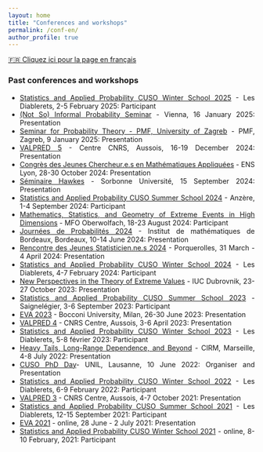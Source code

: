 ```yaml
---
layout: home
title: "Conferences and workshops" 
permalink: /conf-en/
author_profile: true
---
```


[:fr: Cliquez ici pour la page en français](https://fabienbaeriswyl.fr/conf/)
<style>body {text-align: justify}</style>

### Past conferences and workshops
- [Statistics and Applied Probability CUSO Winter School 2025](https://statistique.cuso.ch/?id=2688&tx_displaycontroller[showUid]=7632) - Les Diablerets, 2-5 February 2025: Participant 
- [(Not So) Informal Probability Seminar](https://mathematik.univie.ac.at/forschung/biomathematik-dynamische-systeme-finanzmathematik-und-wahrscheinlichkeitsrechnung/stochastik-und-finanzmathematik/not-so-informal-probability-seminar/) - Vienna, 16 January 2025: Presentation
- [Seminar for Probability Theory - PMF, University of Zagreb](https://www.pmf.unizg.hr/math/znanost/seminar_za_teoriju_vjerojatnosti) - PMF, Zagreb, 9 January 2025: Presentation
- [VALPRED 5](https://wintenberger.fr/VALPRED.html) - Centre CNRS, Aussois, 16-19 December 2024: Presentation
- [Congrès des Jeunes Chercheur.e.s en Mathématiques Appliquées](https://cjc-ma2024.sciencesconf.org) - ENS Lyon, 28-30 October 2024: Presentation
- [Séminaire Hawkes](https://sites.google.com/site/charlottedionblanc/home/resarch/emergence-hawkes) - Sorbonne Université, 15 September 2024: Presentation 
- [Statistics and Applied Probability CUSO Summer School 2024](https://statistique.cuso.ch/?id=2688&tx_displaycontroller[showUid]=7108) - Anzère, 1-4 September 2024: Participant
- [Mathematics, Statistics, and Geometry of Extreme Events in High Dimensions](https://www.mfo.de/occasion/2434/www_view) - MFO Oberwolfach, 18-23 August 2024: Participant 
- [Journées de Probabilités 2024](https://indico.math.cnrs.fr/event/11353/overview) - Institut de mathématiques de Bordeaux, Bordeaux, 10-14 June 2024: Presentation
- [Rencontre des Jeunes Statisticien.ne.s 2024](https://rjs2024.sciencesconf.org) - Porquerolles, 31 March - 4 April 2024: Presentation
- [Statistics and Applied Probability CUSO Winter School 2024](https://statistique.cuso.ch/?id=2688&tx_displaycontroller[showUid]=7109) - Les Diablerets, 4-7 February 2024: Participant
- [New Perspectives in the Theory of Extreme Values](https://web.math.pmf.unizg.hr/paagrv/dubrovnik-meeting-2023) - IUC Dubrovnik, 23-27 October 2023: Presentation
- [Statistics and Applied Probability CUSO Summer School 2023](https://statistique.cuso.ch/?id=2688&tx_displaycontroller[showUid]=6523) - Saignelégier, 3-6 September 2023: Participant
- [EVA 2023](https://dec.unibocconi.eu/research/extreme-value-analysis-eva-2023) - Bocconi University, Milan, 26-30 June 2023: Presentation 
- [VALPRED 4](https://wintenberger.fr/VALPRED.html) - CNRS Centre, Aussois, 3-6 April 2023: Presentation
- [Statistics and Applied Probability CUSO Winter School 2023](https://statistique.cuso.ch/?id=2688&tx_displaycontroller[showUid]=6524) - Les Diablerets, 5-8 février 2023: Participant 
- [Heavy Tails, Long-Range Dependence, and Beyond](https://conferences.cirm-math.fr/2633.html) - CIRM, Marseille, 4-8 July 2022: Presentation
- [CUSO PhD Day](https://statistique.cuso.ch/?id=2688&tx_displaycontroller[showUid]=6254)- UNIL, Lausanne, 10 June 2022: Organiser and Presentation
- [Statistics and Applied Probability CUSO Winter School 2022](https://statistique.cuso.ch/?id=2688&tx_displaycontroller[showUid]=6252) - Les Diablerets, 6-9 February 2022: Participant 
- [VALPRED 3](http://wintenberger.fr/VALPRED.html) - CNRS Centre, Aussois, 4-7 October 2021: Presentation
- [Statistics and Applied Probability CUSO Summer School 2021](https://statistique.cuso.ch/?id=2688&tx_displaycontroller[showUid]=5459) - Les Diablerets, 12-15 September 2021: Participant 
- [EVA 2021](https://www.maths.ed.ac.uk/school-of-mathematics/eva-2021/program) - online, 28 June - 2 July 2021: Presentation
- [Statistics and Applied Probability CUSO Winter School 2021](https://statistique.cuso.ch/?id=2688&tx_displaycontroller[showUid]=5460) - online, 8-10 February, 2021: Participant
